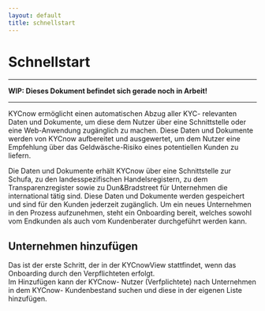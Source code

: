 ```yaml
---
layout: default
title: schnellstart
---
```


# Schnellstart

---

**WIP: Dieses Dokument befindet sich gerade noch in Arbeit!**

---

KYCnow ermöglicht einen automatischen Abzug aller KYC- relevanten Daten und Dokumente, um diese dem Nutzer über eine Schnittstelle oder eine Web-Anwendung zugänglich zu machen. Diese Daten und Dokumente werden von KYCnow aufbereitet und ausgewertet, um dem Nutzer eine Empfehlung über das Geldwäsche-Risiko eines potentiellen Kunden zu liefern.

Die Daten und Dokumente erhält KYCnow über eine Schnittstelle zur Schufa, zu den landesspezifischen Handelsregistern, zu dem
Transparenzregister sowie zu Dun&Bradstreet für Unternehmen die international tätig sind. Diese Daten und Dokumente werden gespeichert und sind für den Kunden jederzeit zugänglich. Um ein neues Unternehmen in den Prozess aufzunehmen, steht ein Onboarding bereit, welches sowohl vom Endkunden als auch vom Kundenberater durchgeführt werden kann.

## Unternehmen hinzufügen
Das ist der erste Schritt, der in der KYCnowView stattfindet, wenn das Onboarding durch den Verpflichteten erfolgt.  
Im Hinzufügen kann der KYCnow- Nutzer (Verfplichtete) nach Unternehmen in dem KYCnow- Kundenbestand suchen und diese in der eigenen Liste hinzufügen.
